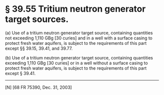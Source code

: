 # § 39.55   Tritium neutron generator target sources.

(a) Use of a tritium neutron generator target source, containing quantities not exceeding 1,110 GBg [30 curies] and in a well with a surface casing to protect fresh water aquifers, is subject to the requirements of this part except §§ 39.15, 39.41, and 39.77.


(b) Use of a tritium neutron generator target source, containing quantities exceeding 1,110 GBg [30 curies] or in a well without a surface casing to protect fresh water aquifers, is subject to the requirements of this part except § 39.41.



---

[N] [68 FR 75390, Dec. 31, 2003]




